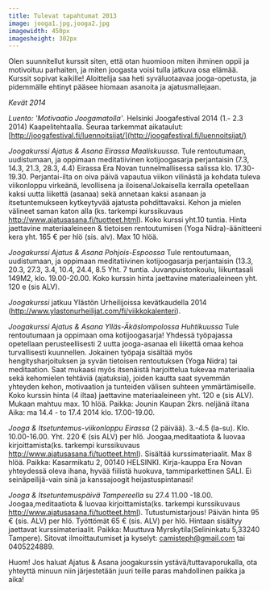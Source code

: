 ```yaml
---
title: Tulevat tapahtumat 2013
image: jooga1.jpg,jooga2.jpg
imagewidth: 450px
imagesheight: 302px
---
```


Olen suunnitellut kurssit siten, että otan huomioon miten ihminen oppii ja motivoituu parhaiten, ja miten joogasta voisi tulla jatkuva osa elämää. Kurssit sopivat kaikille! Aloittelija saa heti syväluotaavaa jooga-opetusta, ja pidemmälle ehtinyt pääsee hiomaan asanoita ja ajatusmallejaan.


_Kevät 2014_

*Luento: 'Motivaatio Joogamatolla'*. Helsinki Joogafestival 2014 (1.- 2.3 2014) Kaapelitehtaalla. Seuraa tarkemmat aikataulut: [http://joogafestival.fi/luennoitsijat/](http://joogafestival.fi/luennoitsijat/)


*Joogakurssi Ajatus & Asana Eirassa Maaliskuussa*. Tule rentoutumaan, uudistumaan, ja oppimaan meditatiivinen kotijoogasarja perjantaisin (7.3, 14.3, 21.3, 28.3, 4.4) Eirassa Era Novan tunnelmallisessa salissa klo. 17.30-19.30. Perjantai-ilta on oiva päivä vapautua viikon vilinästä ja kohdata tuleva viikonloppu virkeänä, levollisena ja iloisena!Jokaisella kerralla opetellaan kaksi uutta liikettä (asanaa) sekä annetaan kaksi asanaan ja itsetuntemukseen kytkeytyvää ajatusta pohdittavaksi. Kehon ja mielen välineet saman katon alla (ks. tarkempi kurssikuvaus http://www.ajatusasana.fi/tuotteet.html). Koko kurssi yht.10 tuntia. Hinta jaettavine materiaaleineen & tietoisen rentoutumisen (Yoga Nidra)-äänitteeni kera yht. 165 € per hlö (sis. alv). Max 10 hlöä.


*Joogakurssi Ajatus & Asana Pohjois-Espoossa* Tule rentoutumaan, uudistumaan, ja oppimaan meditatiivinen kotijoogasarja perjantaisin (13.3, 20.3, 27.3, 3.4, 10.4, 24.4, 8.5 Yht. 7 tuntia. Juvanpuistonkoulu, liikuntasali 149M2, klo. 19.00-20.00. Koko kurssin hinta jaettavine materiaaleineen yht. 120 e (sis ALV). 


*Joogakurssi* jatkuu Ylästön Urheilijoissa kevätkaudella 2014 (http://www.ylastonurheilijat.com/fi/viikkokalenteri).


*Joogakurssi Ajatus & Asana Ylläs-Äkäslompolossa Huhtikuussa* Tule rentoutumaan ja oppimaan oma kotijoogasarja! Yhdessä työpajassa opetellaan perusteellisesti 2 uutta jooga-asanaa eli liikettä omaa kehoa turvallisesti kuunnellen. Jokainen työpaja sisältää myös hengitysharjoituksen ja syvän tietoisen rentoutuksen (Yoga Nidra) tai meditaation. Saat mukaasi myös itsenäistä harjoittelua tukevaa materiaalia sekä kehomielen tehtäviä (ajatuksia), joiden kautta saat syvemmän yhteyden kehon, motivaation ja tunteiden välisen suhteen ymmärtämiselle. Koko kurssin hinta (4 iltaa) jaettavine materiaaleineen yht. 120 e (sis ALV). Mukaan mahtuu max. 10 hlöä. Paikka: Jounin Kaupan 2krs. neljänä iltana Aika: ma 14.4 - to 17.4 2014 klo. 17.00-19.00.


*Jooga & Itsetuntemus-viikonloppu Eirassa* (2 päivää). 3.-4.5 (la-su). Klo. 10.00-16.00. Yht. 220 € (sis ALV) per hlö. Joogaa,meditaatiota & luovaa kirjoittamista(ks. tarkempi kurssikuvaus http://www.ajatusasana.fi/tuotteet.html). Sisältää kurssimateriaalit. Max 8 hlöä. Paikka: Kasarmikatu 2, 00140 HELSINKI. Kirja-kauppa Era Novan yhteydessä oleva ihana, hyvää fiilistä huokuva, tammiparkettinen SALI. Ei seinäpeilijä-vain sinä ja kanssajoogit heijastuspintanasi!


*Jooga & Itsetuntemuspäivä Tampereella* su 27.4 11.00 -18.00. Joogaa,meditaatiota & luovaa kirjoittamista(ks. tarkempi kurssikuvaus http://www.ajatusasana.fi/tuotteet.html). Tutustumistarjous! Päivän hinta 95  € (sis. ALV) per hlö. Työttömät 65 € (sis. ALV) per hlö. Hintaan sisältyy jaettavat kurssimateriaalit. Paikka: Muuttuva Myrskytila(Selininkatu 5,33240 Tampere). Sitovat ilmoittautumiset ja kyselyt: camisteph@gmail.com tai 0405224889.



Huom! Jos haluat Ajatus & Asana joogakurssin ystävä/tuttavaporukalla, ota yhteyttä minuun niin järjestetään juuri teille paras mahdollinen paikka ja aika!
